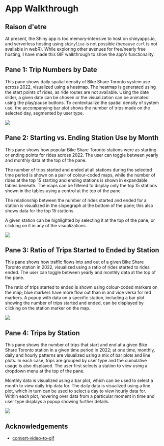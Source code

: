 # App Walkthrough

## Raison d'etre

At present, the Shiny app is too memory-intensive to host on shinyapps.io, and serverless hosting using `shinylive` is not possible (because `curl` is not available in webR). While exploring other avenues for free/nearly free hosting, I have made this GIF walkthrough to show the app's functionality.

## Pane 1: Trip Numbers by Date

This pane shows daily spatial density of Bike Share Toronto system use across 2022, visualized using a heatmap. The heatmap is generated using the start points of rides, as ride routes are not available. Using the date slider, a given date can be chosen or the visualization can be animated using the play/pause buttons. To contextualize the spatial density of system use, the accompanying bar plot shows the number of trips made on the selected day, segmented by user type.

![](/Assets/Screen_Recording_Pane_1.gif)

## Pane 2: Starting vs. Ending Station Use by Month

This pane shows how popular Bike Share Toronto stations were as starting or ending points for rides across 2022. The user can toggle between yearly and monthly data at the top of the pane.

The number of trips started and ended at all stations during the selected time period is shown on a pair of colour-coded maps, while the number of rides at the top 15 starting and ending stations is shown in expandable tables beneath. The maps can be filtered to display only the top 15 stations shown in the tables using a control at the top of the pane.

The relationship between the number of rides started and ended for a station is visualized in the slopegraph at the bottom of the pane; this also shows data for the top 15 stations.

A given station can be highlighted by selecting it at the top of the pane, or clicking on it in any of the visualizations.

![](/Assets/Screen_Recording_Pane_2.gif)

## Pane 3: Ratio of Trips Started to Ended by Station

This pane shows how traffic flows into and out of a given Bike Share Toronto station in 2022, visualized using a ratio of rides started to rides ended. The user can toggle between yearly and monthly data at the top of the pane.

The ratio of trips started to ended is shown using colour-coded markers on the map; blue markers have more flow out than in and vice versa for red markers. A popup with data on a specific station, including a bar plot showing the number of trips started and ended, can be displayed by clicking on the station marker on the map.

![](/Assets/Screen_Recording_Pane_3.gif)

## Pane 4: Trips by Station

This pane shows the number of trips that start and end at a given Bike Share Toronto station in a given time period in 2022; at one time, monthly, daily and hourly patterns are visualized using a mix of bar plots and line plots. In each case, trips are grouped by user type and the cumulative usage is also displayed. The user first selects a station to view using a dropdown menu at the top of the pane.

Monthly data is visualized using a bar plot, which can be used to select a month to view daily trip data for. The daily data is visualized using a line plot, which in turn can be used to select a day to view hourly data for. Within each plot, hovering over data from a particular moment in time and user type displays a popup showing further details.

![](V]Assets/Screen_Recording_Pane_4.gif)

## Acknowledgements

* [convert-video-to-gif](https://blog.interaction-dynamics.io/how-to-convert-your-screen-recordings-to-gif-on-macos-productivity-1-781dbe56fe5c)
